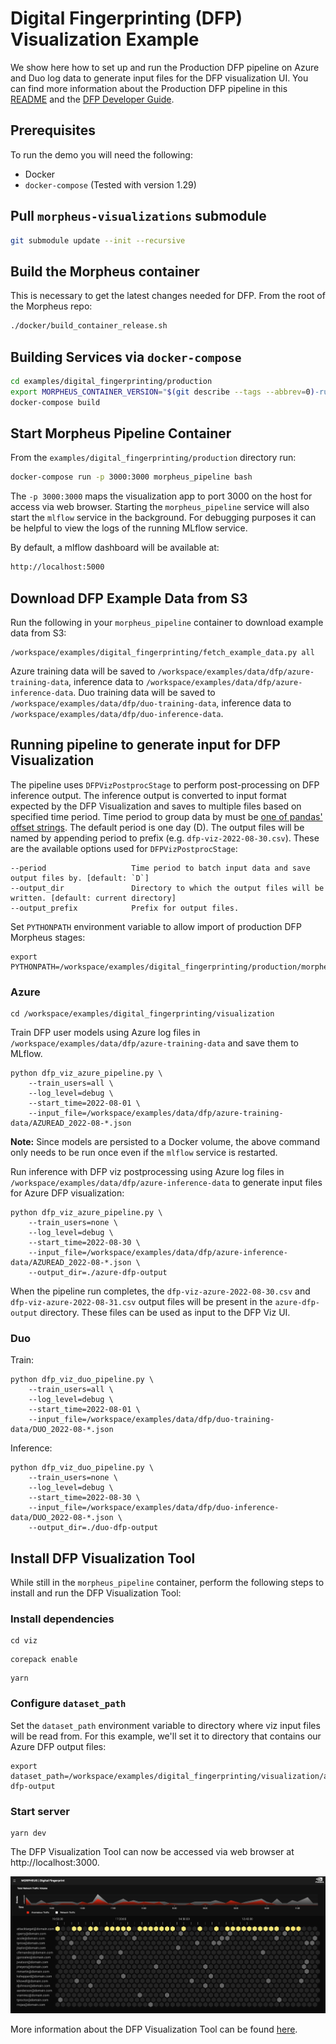<!--
# Copyright (c) 2021-2022, NVIDIA CORPORATION.
#
# Licensed under the Apache License, Version 2.0 (the "License");
# you may not use this file except in compliance with the License.
# You may obtain a copy of the License at
#
#     http://www.apache.org/licenses/LICENSE-2.0
#
# Unless required by applicable law or agreed to in writing, software
# distributed under the License is distributed on an "AS IS" BASIS,
# WITHOUT WARRANTIES OR CONDITIONS OF ANY KIND, either express or implied.
# See the License for the specific language governing permissions and
# limitations under the License.
-->

# Digital Fingerprinting (DFP) Visualization Example

We show here how to set up and run the Production DFP pipeline on Azure and Duo log data to generate input files for the DFP visualization UI. You can find more information about the Production DFP pipeline in this [README](../production/README.md) and the [DFP Developer Guide](../../../docs/source/developer_guide/guides/5_digital_fingerprinting.md).

## Prerequisites

To run the demo you will need the following:
- Docker
- `docker-compose` (Tested with version 1.29)

## Pull `morpheus-visualizations` submodule

```bash
git submodule update --init --recursive
```

## Build the Morpheus container
This is necessary to get the latest changes needed for DFP. From the root of the Morpheus repo:
```bash
./docker/build_container_release.sh
```

## Building Services via `docker-compose`

```bash
cd examples/digital_fingerprinting/production
export MORPHEUS_CONTAINER_VERSION="$(git describe --tags --abbrev=0)-runtime"
docker-compose build
```

## Start Morpheus Pipeline Container

From the `examples/digital_fingerprinting/production` directory run:
```bash
docker-compose run -p 3000:3000 morpheus_pipeline bash
```

The `-p 3000:3000` maps the visualization app to port 3000 on the host for access via web browser. Starting the `morpheus_pipeline` service will also start the `mlflow` service in the background. For debugging purposes it can be helpful to view the logs of the running MLflow service.

By default, a mlflow dashboard will be available at:
```bash
http://localhost:5000
```


## Download DFP Example Data from S3

Run the following in your `morpheus_pipeline` container to download example data from S3:

```
/workspace/examples/digital_fingerprinting/fetch_example_data.py all
```

Azure training data will be saved to `/workspace/examples/data/dfp/azure-training-data`, inference data to `/workspace/examples/data/dfp/azure-inference-data`.
Duo training data will be saved to `/workspace/examples/data/dfp/duo-training-data`, inference data to `/workspace/examples/data/dfp/duo-inference-data`.

## Running pipeline to generate input for DFP Visualization

The pipeline uses `DFPVizPostprocStage` to perform post-processing on DFP inference output. The inference output is converted to input format expected by the DFP Visualization and saves to multiple files based on specified time period. Time period to group data by must be [one of pandas' offset strings](https://pandas.pydata.org/docs/user_guide/timeseries.html#timeseries-offset-aliases). The default period is one day (D). The output files will be named by appending period to prefix (e.g. `dfp-viz-2022-08-30.csv`). These are the available options used for `DFPVizPostprocStage`:

```
--period                   Time period to batch input data and save output files by. [default: `D`]
--output_dir               Directory to which the output files will be written. [default: current directory]
--output_prefix            Prefix for output files.
```

Set `PYTHONPATH` environment variable to allow import of production DFP Morpheus stages:
```
export PYTHONPATH=/workspace/examples/digital_fingerprinting/production/morpheus
```

### Azure

```
cd /workspace/examples/digital_fingerprinting/visualization
```

Train DFP user models using Azure log files in `/workspace/examples/data/dfp/azure-training-data` and save them to MLflow.
```
python dfp_viz_azure_pipeline.py \
    --train_users=all \
    --log_level=debug \
    --start_time=2022-08-01 \
    --input_file=/workspace/examples/data/dfp/azure-training-data/AZUREAD_2022-08-*.json
```
**Note:** Since models are persisted to a Docker volume, the above command only needs to be run once even if the `mlflow` service is restarted.

Run inference with DFP viz postprocessing using Azure log files in `/workspace/examples/data/dfp/azure-inference-data` to generate input files for Azure DFP visualization:
```
python dfp_viz_azure_pipeline.py \
    --train_users=none \
    --log_level=debug \
    --start_time=2022-08-30 \
    --input_file=/workspace/examples/data/dfp/azure-inference-data/AZUREAD_2022-08-*.json \
    --output_dir=./azure-dfp-output
```

When the pipeline run completes, the `dfp-viz-azure-2022-08-30.csv` and `dfp-viz-azure-2022-08-31.csv` output files will be present in the `azure-dfp-output` directory. These files can be used as input to the DFP Viz UI.

### Duo

Train:
```
python dfp_viz_duo_pipeline.py \
    --train_users=all \
    --log_level=debug \
    --start_time=2022-08-01 \
    --input_file=/workspace/examples/data/dfp/duo-training-data/DUO_2022-08-*.json
```
Inference:
```
python dfp_viz_duo_pipeline.py \
    --train_users=none \
    --log_level=debug \
    --start_time=2022-08-30 \
    --input_file=/workspace/examples/data/dfp/duo-inference-data/DUO_2022-08-*.json \
    --output_dir=./duo-dfp-output
```

## Install DFP Visualization Tool

While still in the `morpheus_pipeline` container, perform the following steps to install and run the DFP Visualization Tool:

### Install dependencies
```
cd viz
```
```
corepack enable
```
```
yarn
```

### Configure `dataset_path`
Set the `dataset_path` environment variable to directory where viz input files will be read from. For this example, we'll set it to directory that contains our Azure DFP output files:
```
export dataset_path=/workspace/examples/digital_fingerprinting/visualization/azure-dfp-output
```

### Start server
```
yarn dev
```

The DFP Visualization Tool can now be accessed via web browser at http://localhost:3000.

<img src="./img/screenshot.png">

More information about the DFP Visualization Tool can be found [here](https://github.com/nv-morpheus/morpheus-visualizations/tree/HEAD/DFP).
